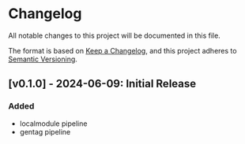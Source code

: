 # Changelog

All notable changes to this project will be documented in this file.

The format is based on [Keep a Changelog](https://keepachangelog.com/en/1.1.0/),
and this project adheres to [Semantic Versioning](https://semver.org/spec/v2.0.0.html).

<!-- Entry Template

## [v#.#.#] - YYYY-MM-DD: Description goes here

### Added
### Changed
### Deprecated
### Removed
### Fixed
### Security

 -->

## [v0.1.0] - 2024-06-09: Initial Release

### Added

- localmodule pipeline
- gentag pipeline

